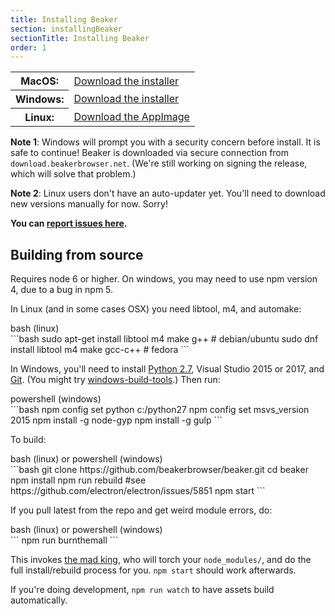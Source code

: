 ```yaml
---
title: Installing Beaker
section: installingBeaker
sectionTitle: Installing Beaker
order: 1
---
```


<table class="install-options basic-table">
  <tr>
    <th>MacOS:</th>
    <td>
      <i class="fa fa-apple"></i>
      <a href="https://github.com/beakerbrowser/beaker/releases/download/0.8.0-prerelease.5/beaker-browser-0.8.0-prerelease.5.dmg">Download the installer</a>
    </td>
  </tr>
  <tr>
    <th>Windows:</th>
    <td>
      <i class="fa fa-windows"></i>
      <a href="https://github.com/beakerbrowser/beaker/releases/download/0.8.0-prerelease.5/beaker-browser-setup-0.8.0-prerelease.5.exe">Download the installer</a>
    </td>
  </tr>
  <tr>
    <th>Linux:</th>
    <td>
      <i class="fa fa-linux"></i>
      <a href="https://github.com/beakerbrowser/beaker/releases/download/0.8.0-prerelease.5/beaker-browser-0.8.0-prerelease.5-x86_64.AppImage">Download the AppImage</a>
    </td>
  </tr>
</table>

**Note 1**: Windows will prompt you with a security concern before install. It is safe to continue! Beaker is downloaded via secure connection from <code>download.beakerbrowser.net</code>. (We're still working on signing the release, which will solve that problem.)

**Note 2**: Linux users don't have an auto-updater yet. You'll need to download new versions manually for now. Sorry!

**You can [report issues here](https://github.com/beakerbrowser/beaker/issues).**

## Building from source

Requires node 6 or higher. On windows, you may need to use npm version 4, due to a bug in npm 5.

In Linux (and in some cases OSX) you need libtool, m4, and automake:

<figcaption class="code">bash (linux)</figcaption>
```bash
sudo apt-get install libtool m4 make g++  # debian/ubuntu
sudo dnf install libtool m4 make gcc-c++  # fedora
```

In Windows, you'll need to install [Python 2.7](https://www.python.org/downloads/release/python-2711/), Visual Studio 2015 or 2017, and [Git](https://git-scm.com/download/win). (You might try [windows-build-tools](https://www.npmjs.com/package/windows-build-tools).) Then run:

<figcaption class="code">powershell (windows)</figcaption>
```bash
npm config set python c:/python27
npm config set msvs_version 2015
npm install -g node-gyp
npm install -g gulp
```

To build:

<figcaption class="code">bash (linux) or powershell (windows)</figcaption>
```bash
git clone https://github.com/beakerbrowser/beaker.git
cd beaker
npm install
npm run rebuild #see https://github.com/electron/electron/issues/5851
npm start
```

If you pull latest from the repo and get weird module errors, do:

<figcaption class="code">bash (linux) or powershell (windows)</figcaption>
```
npm run burnthemall
```

This invokes [the mad king](http://nerdist.com/wp-content/uploads/2016/05/the-mad-king-game-of-thrones.jpg), who will torch your `node_modules/`, and do the full install/rebuild process for you.
`npm start` should work afterwards.

If you're doing development, `npm run watch` to have assets build automatically.
